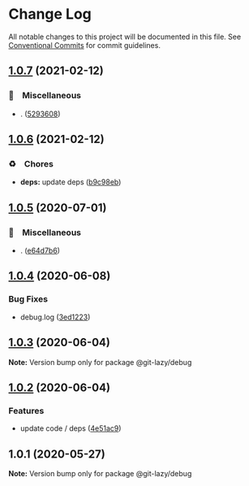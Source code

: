 # Change Log

All notable changes to this project will be documented in this file.
See [Conventional Commits](https://conventionalcommits.org) for commit guidelines.

## [1.0.7](https://github.com/bluelovers/ws-git-lazy/compare/@git-lazy/debug@1.0.6...@git-lazy/debug@1.0.7) (2021-02-12)


### 🔖　Miscellaneous

* . ([5293608](https://github.com/bluelovers/ws-git-lazy/commit/529360849e1fb6e74278be035363614635572081))





## [1.0.6](https://github.com/bluelovers/ws-git-lazy/compare/@git-lazy/debug@1.0.5...@git-lazy/debug@1.0.6) (2021-02-12)


### ♻️　Chores

* **deps:** update deps ([b9c98eb](https://github.com/bluelovers/ws-git-lazy/commit/b9c98ebff556f7eb0e62dd8bb7889fd43e9698c4))





## [1.0.5](https://github.com/bluelovers/ws-git-lazy/compare/@git-lazy/debug@1.0.4...@git-lazy/debug@1.0.5) (2020-07-01)


### 🔖　Miscellaneous

* . ([e64d7b6](https://github.com/bluelovers/ws-git-lazy/commit/e64d7b630e602b519955a36b77bdc0dd7de6d981))





## [1.0.4](https://github.com/bluelovers/ws-git-lazy/compare/@git-lazy/debug@1.0.3...@git-lazy/debug@1.0.4) (2020-06-08)


### Bug Fixes

* debug.log ([3ed1223](https://github.com/bluelovers/ws-git-lazy/commit/3ed1223123c78a9f49ea4eed90bdc7e8b5568d89))





## [1.0.3](https://github.com/bluelovers/ws-git-lazy/compare/@git-lazy/debug@1.0.2...@git-lazy/debug@1.0.3) (2020-06-04)

**Note:** Version bump only for package @git-lazy/debug





## [1.0.2](https://github.com/bluelovers/ws-git-lazy/compare/@git-lazy/debug@1.0.1...@git-lazy/debug@1.0.2) (2020-06-04)


### Features

* update code / deps ([4e51ac9](https://github.com/bluelovers/ws-git-lazy/commit/4e51ac92473ecd9d855c0fdbe52530a1b9d4ca82))





## 1.0.1 (2020-05-27)

**Note:** Version bump only for package @git-lazy/debug
